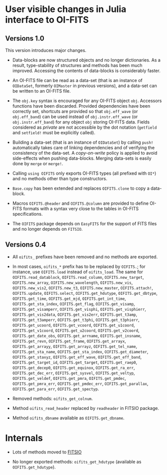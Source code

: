 # User visible changes in Julia interface to OI-FITS

## Versions 1.0

This version introduces major changes.

- Data-blocks are now structured objects and no longer dictionaries. As a
  result, type-stability of structures and methods has been much improved.
  Accessing the contents of data-blocks is considerably faster.

- An OI-FITS file can be read as a data-set (that is an instance of
  `OIDataSet`, formerly `OIMaster` in previous versions), and a data-set can be
  written to an OI-FITS file.

- The `obj.key` syntax is encouraged for any OI-FITS object `obj`. Accessors
  functions have been discarded. Provided dependencies have been correctly set,
  shortcuts are provided so that `obj.eff_wave` (or `obj.eff_band`) can be used
  instead of `obj.instr.eff_wave` (or `obj.instr.eff_band`) for any object
  `obj` storing OI-FITS data. Fields considered as *private* are not accessible
  by the dot notation (`getfield` and `setfield!` must be explicitly called).

- Building a data-set (that is an instance of `OIDataSet`) by calling `push!`
  automatically takes care of linking dependencies and of verifying the
  consistency of the data-set. A *copy-on-write* policy is applied to avoid
  side-effects when pushing data-blocks. Merging data-sets is easily done by
  `merge` or `merge!`.

- Calling `using OIFITS` only exports OI-FITS types (all prefixed with `OI*`)
  and no methods other than type constructors.

- `Base.copy` has been extended and replaces `OIFITS.clone` to copy a
  data-block.

- Macros `OIFITS.@header` and `OIFITS.@column` are provided to define OI-FITS
  formats with a syntax very close to the tables in OI-FITS specifications.

- The `OIFITS` package depends on `EasyFITS` for the support of FITS files and
  no longer depends on `FITSIO`.

## Versions 0.4

 - All `oifits_` prefixes have been removed and no methods are exported.

 - In most cases, `oifits_*` prefix has to be replaced by `OIFITS.`; for
   instance, use `OIFITS.load` instead of `oifits_load`. The same for
   `OIFITS.read_datablock`, `OIFITS.read_column`, `OIFITS.new_target`,
   `OIFITS.new_array`, `OIFITS.new_wavelength`, `OIFITS.new_vis`,
   `OIFITS.new_vis2`, `OIFITS.new_t3`, `OIFITS.new_master`, `OIFITS.attach!`,
   `OIFITS.update`, `OIFITS.select`, `OIFITS.get_hdutype`, `OIFITS.get_dbtype`,
   `OIFITS.get_time`, `OIFITS.get_mjd`, `OIFITS.get_int_time`,
   `OIFITS.get_sta_index`, `OIFITS.get_flag`, `OIFITS.get_visamp`,
   `OIFITS.get_visamperr`, `OIFITS.get_visphi`, `OIFITS.get_visphierr`,
   `OIFITS.get_vis2data`, `OIFITS.get_vis2err`, `OIFITS.get_t3amp`,
   `OIFITS.get_t3amperr`, `OIFITS.get_t3phi`, `OIFITS.get_t3phierr`,
   `OIFITS.get_ucoord`, `OIFITS.get_vcoord`, `OIFITS.get_u1coord`,
   `OIFITS.get_v1coord`, `OIFITS.get_u2coord`, `OIFITS.get_v2coord`,
   `OIFITS.get_date_obs`, `OIFITS.get_arrname`, `OIFITS.get_insname`,
   `OIFITS.get_revn`, `OIFITS.get_frame`, `OIFITS.get_arrayx`,
   `OIFITS.get_arrayy`, `OIFITS.get_arrayz`, `OIFITS.get_tel_name`,
   `OIFITS.get_sta_name`, `OIFITS.get_sta_index`, `OIFITS.get_diameter`,
   `OIFITS.get_staxyz`, `OIFITS.get_eff_wave`, `OIFITS.get_eff_band`,
   `OIFITS.get_target_id`, `OIFITS.get_target`, `OIFITS.get_raep0`,
   `OIFITS.get_decep0`, `OIFITS.get_equinox`, `OIFITS.get_ra_err`,
   `OIFITS.get_dec_err`, `OIFITS.get_sysvel`, `OIFITS.get_veltyp`,
   `OIFITS.get_veldef`, `OIFITS.get_pmra`, `OIFITS.get_pmdec`,
   `OIFITS.get_pmra_err`, `OIFITS.get_pmdec_err`, `OIFITS.get_parallax`,
   `OIFITS.get_para_err`, `OIFITS.get_spectyp`.

 - Removed methods: `oifits_get_colnum`.

 - Method `oifits_read_header` replaced by `readheader` in FITSIO package.

 - Method `oifits_dbname` available as `OIFITS.get_dbname`.


# Internals

 - Lots of methods moved to [FITSIO](https://github.com/JuliaAstro/FITSIO.jl)

 - No longer exported methods: `oifits_get_hdutype` (available as `OIFITS.get_hdutype`).
